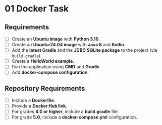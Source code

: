 # 01 Docker Task

## Requirements
- [ ] Create an **Ubuntu image** with **Python 3.10**.
- [ ] Create an **Ubuntu:24.04 image** with **Java 8** and **Kotlin**.
- [ ] Add the **latest Gradle** and the **JDBC SQLite package** to the project (via `build.gradle`).
- [ ] Create a **HelloWorld example**.
- [ ] Run the application using **CMD** and **Gradle**.
- [ ] Add **docker-compose configuration**.
## Repository Requirements
- [ ] Include a **Dockerfile**.
- [ ] Provide a **Docker Hub link**.
- [ ] For grades **4.0 or higher**, include a **build.gradle** file.
- [ ] For grade **5.0**, include a **docker-compose.yml** configuration.